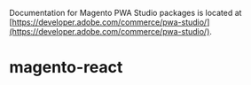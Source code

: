 Documentation for Magento PWA Studio packages is located at [https://developer.adobe.com/commerce/pwa-studio/](https://developer.adobe.com/commerce/pwa-studio/).
# magento-react
